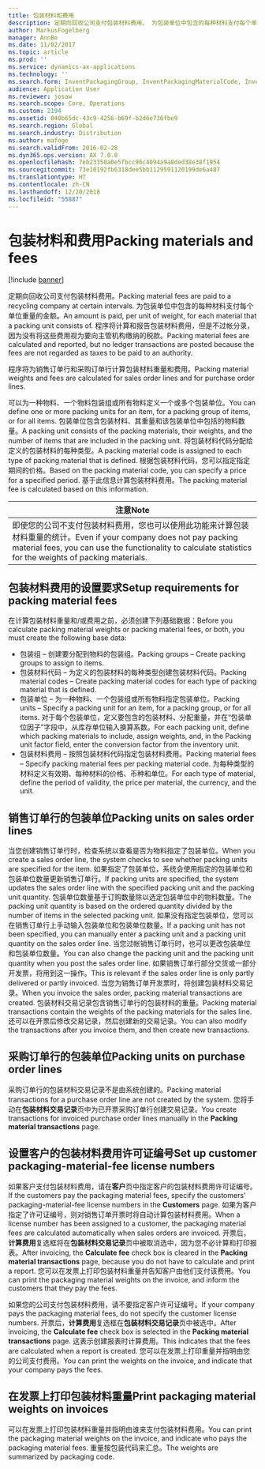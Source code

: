 ```yaml
---
title: 包装材料和费用
description: 定期向回收公司支付包装材料费用。 为包装单位中包含的每种材料支付每个单位重量的金额。 程序将计算和报告包装材料费用，但是不过帐分录，因为没有将这些费用视为要向主管机构缴纳的税款。
author: MarkusFogelberg
manager: AnnBe
ms.date: 11/02/2017
ms.topic: article
ms.prod: ''
ms.service: dynamics-ax-applications
ms.technology: ''
ms.search.form: InventPackagingGroup, InventPackagingMaterialCode, InventPackagingMaterialFee, InventPackagingMaterialTrans, InventPackagingMaterialTransPurch, InventPackagingUnit
audience: Application User
ms.reviewer: josaw
ms.search.scope: Core, Operations
ms.custom: 2194
ms.assetid: 040b65dc-43c9-4256-b69f-b2d6e736fbe9
ms.search.region: Global
ms.search.industry: Distribution
ms.author: mafoge
ms.search.validFrom: 2016-02-28
ms.dyn365.ops.version: AX 7.0.0
ms.openlocfilehash: 7eb23350a0e5fbcc96c4094a9a8ded38e38f1954
ms.sourcegitcommit: 73e10192fb6318dee5bb1129591120199de6a487
ms.translationtype: HT
ms.contentlocale: zh-CN
ms.lasthandoff: 12/20/2018
ms.locfileid: "55887"
---
```

# <a name="packing-materials-and-fees"></a><span data-ttu-id="d6b8a-105">包装材料和费用</span><span class="sxs-lookup"><span data-stu-id="d6b8a-105">Packing materials and fees</span></span>

[!include [banner](../includes/banner.md)]

<span data-ttu-id="d6b8a-106">定期向回收公司支付包装材料费用。</span><span class="sxs-lookup"><span data-stu-id="d6b8a-106">Packing material fees are paid to a recycling company at certain intervals.</span></span> <span data-ttu-id="d6b8a-107">为包装单位中包含的每种材料支付每个单位重量的金额。</span><span class="sxs-lookup"><span data-stu-id="d6b8a-107">An amount is paid, per unit of weight, for each material that a packing unit consists of.</span></span> <span data-ttu-id="d6b8a-108">程序将计算和报告包装材料费用，但是不过帐分录，因为没有将这些费用视为要向主管机构缴纳的税款。</span><span class="sxs-lookup"><span data-stu-id="d6b8a-108">Packing material fees are calculated and reported, but no ledger transactions are posted because the fees are not regarded as taxes to be paid to an authority.</span></span>

<span data-ttu-id="d6b8a-109">程序将为销售订单行和采购订单行计算包装材料重量和费用。</span><span class="sxs-lookup"><span data-stu-id="d6b8a-109">Packing material weights and fees are calculated for sales order lines and for purchase order lines.</span></span>

<span data-ttu-id="d6b8a-110">可以为一种物料、一个物料包装组或所有物料定义一个或多个包装单位。</span><span class="sxs-lookup"><span data-stu-id="d6b8a-110">You can define one or more packing units for an item, for a packing group of items, or for all items.</span></span> <span data-ttu-id="d6b8a-111">包装单位包含包装材料、其重量和该包装单位中包括的物料数量。</span><span class="sxs-lookup"><span data-stu-id="d6b8a-111">A packing unit consists of the packing materials, their weights, and the number of items that are included in the packing unit.</span></span> <span data-ttu-id="d6b8a-112">将包装材料代码分配给定义的包装材料的每种类型。</span><span class="sxs-lookup"><span data-stu-id="d6b8a-112">A packing material code is assigned to each type of packing material that is defined.</span></span> <span data-ttu-id="d6b8a-113">根据包装材料代码，您可以指定指定期间的价格。</span><span class="sxs-lookup"><span data-stu-id="d6b8a-113">Based on the packing material code, you can specify a price for a specified period.</span></span> <span data-ttu-id="d6b8a-114">基于此信息计算包装材料费用。</span><span class="sxs-lookup"><span data-stu-id="d6b8a-114">The packing material fee is calculated based on this information.</span></span>

| <span data-ttu-id="d6b8a-115">**注意**</span><span class="sxs-lookup"><span data-stu-id="d6b8a-115">**Note**</span></span>                                                                                                                                             |
|------------------------------------------------------------------------------------------------------------------------------------------------------|
| <span data-ttu-id="d6b8a-116">即使您的公司不支付包装材料费用，您也可以使用此功能来计算包装材料重量的统计。</span><span class="sxs-lookup"><span data-stu-id="d6b8a-116">Even if your company does not pay packing material fees, you can use the functionality to calculate statistics for the weights of packing materials.</span></span> |

## <a name="setup-requirements-for-packing-material-fees"></a><span data-ttu-id="d6b8a-117">包装材料费用的设置要求</span><span class="sxs-lookup"><span data-stu-id="d6b8a-117">Setup requirements for packing material fees</span></span>
<span data-ttu-id="d6b8a-118">在计算包装材料重量和/或费用之前，必须创建下列基础数据：</span><span class="sxs-lookup"><span data-stu-id="d6b8a-118">Before you calculate packing material weights or packing material fees, or both, you must create the following base data:</span></span>

-   <span data-ttu-id="d6b8a-119">包装组 – 创建要分配到物料的包装组。</span><span class="sxs-lookup"><span data-stu-id="d6b8a-119">Packing groups – Create packing groups to assign to items.</span></span>
-   <span data-ttu-id="d6b8a-120">包装材料代码 – 为定义的包装材料的每种类型创建包装材料代码。</span><span class="sxs-lookup"><span data-stu-id="d6b8a-120">Packing material codes – Create packing material codes for each type of packing material that is defined.</span></span>
-   <span data-ttu-id="d6b8a-121">包装单位 – 为一种物料、一个包装组或所有物料指定包装单位。</span><span class="sxs-lookup"><span data-stu-id="d6b8a-121">Packing units – Specify a packing unit for an item, for a packing group, or for all items.</span></span> <span data-ttu-id="d6b8a-122">对于每个包装单位，定义要包含的包装材料、分配重量，并在“包装单位因子”字段中，从库存单位输入换算系数。</span><span class="sxs-lookup"><span data-stu-id="d6b8a-122">For each packing unit, define which packing materials to include, assign weights, and, in the Packing unit factor field, enter the conversion factor from the inventory unit.</span></span>
-   <span data-ttu-id="d6b8a-123">包装材料费用 – 按照包装材料代码指定包装材料费用。</span><span class="sxs-lookup"><span data-stu-id="d6b8a-123">Packing material fees – Specify packing material fees per packing material code.</span></span> <span data-ttu-id="d6b8a-124">为每种类型的材料定义有效期、每种材料的价格、币种和单位。</span><span class="sxs-lookup"><span data-stu-id="d6b8a-124">For each type of material, define the period of validity, the price per material, the currency, and the unit.</span></span>

## <a name="packing-units-on-sales-order-lines"></a><span data-ttu-id="d6b8a-125">销售订单行的包装单位</span><span class="sxs-lookup"><span data-stu-id="d6b8a-125">Packing units on sales order lines</span></span>
<span data-ttu-id="d6b8a-126">当您创建销售订单行时，检查系统以查看是否为物料指定了包装单位。</span><span class="sxs-lookup"><span data-stu-id="d6b8a-126">When you create a sales order line, the system checks to see whether packing units are specified for the item.</span></span> <span data-ttu-id="d6b8a-127">如果指定了包装单位，系统会使用指定的包装单位和包装单位数量更新销售订单行。</span><span class="sxs-lookup"><span data-stu-id="d6b8a-127">If packing units are specified, the system updates the sales order line with the specified packing unit and the packing unit quantity.</span></span> <span data-ttu-id="d6b8a-128">包装单位数量基于订购数量除以选定包装单位中的物料数量。</span><span class="sxs-lookup"><span data-stu-id="d6b8a-128">The packing unit quantity is based on the ordered quantity divided by the number of items in the selected packing unit.</span></span> <span data-ttu-id="d6b8a-129">如果没有指定包装单位，您可以在销售订单行上手动输入包装单位和包装单位数量。</span><span class="sxs-lookup"><span data-stu-id="d6b8a-129">If a packing unit has not been specified, you can manually enter a packing unit and a packing unit quantity on the sales order line.</span></span> <span data-ttu-id="d6b8a-130">当您过帐销售订单行时，也可以更改包装单位和包装单位数量。</span><span class="sxs-lookup"><span data-stu-id="d6b8a-130">You can also change the packing unit and the packing unit quantity when you post the sales order line.</span></span> <span data-ttu-id="d6b8a-131">如果销售订单行部分交货或一部分开发票，将用到这一操作。</span><span class="sxs-lookup"><span data-stu-id="d6b8a-131">This is relevant if the sales order line is only partly delivered or partly invoiced.</span></span> <span data-ttu-id="d6b8a-132">当您为销售订单开发票时，将创建包装材料交易记录。</span><span class="sxs-lookup"><span data-stu-id="d6b8a-132">When you invoice the sales order, packing material transactions are created.</span></span> <span data-ttu-id="d6b8a-133">包装材料交易记录包含销售订单行的包装材料的重量。</span><span class="sxs-lookup"><span data-stu-id="d6b8a-133">Packing material transactions contain the weights of the packing materials for the sales line.</span></span> <span data-ttu-id="d6b8a-134">还可以在开票后修改交易记录，然后创建新的交易记录。</span><span class="sxs-lookup"><span data-stu-id="d6b8a-134">You can also modify the transactions after you invoice them, and then create new transactions.</span></span>

## <a name="packing-units-on-purchase-order-lines"></a><span data-ttu-id="d6b8a-135">采购订单行的包装单位</span><span class="sxs-lookup"><span data-stu-id="d6b8a-135">Packing units on purchase order lines</span></span>
<span data-ttu-id="d6b8a-136">采购订单行的包装材料交易记录不是由系统创建的。</span><span class="sxs-lookup"><span data-stu-id="d6b8a-136">Packing material transactions for a purchase order line are not created by the system.</span></span> <span data-ttu-id="d6b8a-137">您将手动在**包装材料交易记录**页中为已开票采购订单行创建交易记录。</span><span class="sxs-lookup"><span data-stu-id="d6b8a-137">You create transactions for invoiced purchase order lines manually in the **Packing material transactions** page.</span></span>

## <a name="set-up-customer-packaging-material-fee-license-numbers"></a><span data-ttu-id="d6b8a-138">设置客户的包装材料费用许可证编号</span><span class="sxs-lookup"><span data-stu-id="d6b8a-138">Set up customer packaging-material-fee license numbers</span></span>
<span data-ttu-id="d6b8a-139">如果客户支付包装材料费用，请在**客户**页中指定客户的包装材料费用许可证编号。</span><span class="sxs-lookup"><span data-stu-id="d6b8a-139">If the customers pay the packaging material fees, specify the customers' packaging-material-fee license numbers in the **Customers** page.</span></span> <span data-ttu-id="d6b8a-140">如果为客户指定了许可证编号，则对销售订单开票时将自动计算包装材料费用。</span><span class="sxs-lookup"><span data-stu-id="d6b8a-140">When a license number has been assigned to a customer, the packaging material fees are calculated automatically when sales orders are invoiced.</span></span> <span data-ttu-id="d6b8a-141">开票后，**计算费用**复选框将在**包装材料交易记录**页中被取消选中，因为您不必计算和打印报表。</span><span class="sxs-lookup"><span data-stu-id="d6b8a-141">After invoicing, the **Calculate fee** check box is cleared in the **Packing material transactions** page, because you do not have to calculate and print a report.</span></span> <span data-ttu-id="d6b8a-142">您可以在发票上打印包装材料重量并告知客户由他们支付该费用。</span><span class="sxs-lookup"><span data-stu-id="d6b8a-142">You can print the packaging material weights on the invoice, and inform the customers that they pay the fees.</span></span> 

<span data-ttu-id="d6b8a-143">如果您的公司支付包装材料费用，请不要指定客户许可证编号。</span><span class="sxs-lookup"><span data-stu-id="d6b8a-143">If your company pays the packaging material fees, do not specify the customer license numbers.</span></span> <span data-ttu-id="d6b8a-144">开票后，**计算费用**复选框在**包装材料交易记录**页中被选中。</span><span class="sxs-lookup"><span data-stu-id="d6b8a-144">After invoicing, the **Calculate fee** check box is selected in the **Packing material transactions** page.</span></span> <span data-ttu-id="d6b8a-145">这表示创建报表时计算费用。</span><span class="sxs-lookup"><span data-stu-id="d6b8a-145">This indicates that the fees are calculated when a report is created.</span></span> <span data-ttu-id="d6b8a-146">您可以在发票上打印重量并指明由您的公司支付费用。</span><span class="sxs-lookup"><span data-stu-id="d6b8a-146">You can print the weights on the invoice, and indicate that your company pays the fees.</span></span>

## <a name="print-packaging-material-weights-on-invoices"></a><span data-ttu-id="d6b8a-147">在发票上打印包装材料重量</span><span class="sxs-lookup"><span data-stu-id="d6b8a-147">Print packaging material weights on invoices</span></span>
<span data-ttu-id="d6b8a-148">可以在发票上打印包装材料重量并指明由谁来支付包装材料费用。</span><span class="sxs-lookup"><span data-stu-id="d6b8a-148">You can print the packaging material weights on the invoice, and indicate who pays the packaging material fees.</span></span> <span data-ttu-id="d6b8a-149">重量按包装代码来汇总。</span><span class="sxs-lookup"><span data-stu-id="d6b8a-149">The weights are summarized by packaging code.</span></span>





